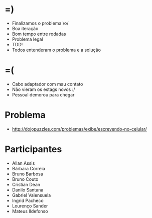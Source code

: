 =)
==

- Finalizamos o problema \o/
- Boa iteração
- Bom tempo entre rodadas
- Problema legal
- TDD!
- Todos entenderam o problema e a solução

=(
==

- Cabo adaptador com mau contato
- Não vieram os estags novos :/
- Pessoal demorou para chegar

Problema
========

- http://dojopuzzles.com/problemas/exibe/escrevendo-no-celular/

Participantes
=============

- Allan Assis
- Bárbara Correia
- Bruno Barbosa
- Bruno Couto
- Cristian Dean
- Danilo Santana
- Gabriel Valensuela
- Ingrid Pacheco
- Lourenço Sander
- Mateus Ildefonso